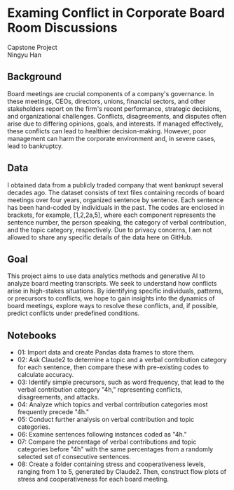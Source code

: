 # Examing Conflict in Corporate Board Room Discussions 
Capstone Project <br>
Ningyu Han
## Background
Board meetings are crucial components of a company's governance. In these meetings, CEOs, directors, unions, financial sectors, and other stakeholders report on the firm's recent performance, strategic decisions, and organizational challenges. Conflicts, disagreements, and disputes often arise due to differing opinions, goals, and interests. If managed effectively, these conflicts can lead to healthier decision-making. However, poor management can harm the corporate environment and, in severe cases, lead to bankruptcy.
## Data
I obtained data from a publicly traded company that went bankrupt several decades ago. The dataset consists of text files containing records of board meetings over four years, organized sentence by sentence. Each sentence has been hand-coded by individuals in the past. The codes are enclosed in brackets, for example, [1,2,2a,5], where each component represents the sentence number, the person speaking, the category of verbal contribution, and the topic category, respectively. Due to privacy concerns, I am not allowed to share any specific details of the data here on GitHub.
## Goal
This project aims to use data analytics methods and generative AI to analyze board meeting transcripts. We seek to understand how conflicts arise in high-stakes situations. By identifying specific individuals, patterns, or precursors to conflicts, we hope to gain insights into the dynamics of board meetings, explore ways to resolve these conflicts, and, if possible, predict conflicts under predefined conditions.
## Notebooks
- 01: Import data and create Pandas data frames to store them.
- 02: Ask Claude2 to determine a topic and a verbal contribution category for each sentence, then compare these with pre-existing codes to calculate accuracy.
- 03: Identify simple precursors, such as word frequency, that lead to the verbal contribution category "4h," representing conflicts, disagreements, and attacks.
- 04: Analyze which topics and verbal contribution categories most frequently precede "4h."
- 05: Conduct further analysis on verbal contribution and topic categories.
- 06: Examine sentences following instances coded as "4h."
- 07: Compare the percentage of verbal contributions and topic categories before "4h" with the same percentages from a randomly selected set of consecutive sentences.
- 08: Create a folder containing stress and cooperativeness levels, ranging from 1 to 5, generated by Claude2. Then, construct flow plots of stress and cooperativeness for each board meeting.
